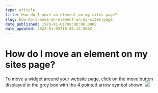 ```yaml
---
type: article
title: How do I move an element on my sites page?
slug: how-do-i-move-an-element-on-my-sites-page
date_published: 1970-01-01T00:00:00.000Z
date_updated: 2022-01-05T18:06:13.000Z
---
```


# How do I move an element on my sites page?

To move a widget around your website page, click on the move button displayed in the grey box with the 4 pointed arrow symbol shown.
![](https://lh5.googleusercontent.com/OPC7-lJNVkpOCaJlCxoufBh_fBDn3eG3KZVHzLsv3KSiDsJGB56BTcmXtmZmCmZqq9shtG_JenXfb62_yHP6LrugHDR6pD0SJAXcsWbfeOrVaug3O-_11JfuqfahrDMvRJ79kKbV)